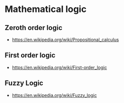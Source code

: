 # Mathematical logic

## Zeroth order logic

- https://en.wikipedia.org/wiki/Propositional_calculus

## First order logic

- https://en.wikipedia.org/wiki/First-order_logic

## Fuzzy Logic

- https://en.wikipedia.org/wiki/Fuzzy_logic
